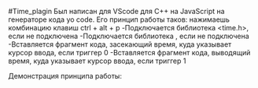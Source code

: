 #Time_plagin
Был написан для VScode для C++ на JavaScript на генераторе кода yo code.
Его принцип работы таков: нажимаешь комбинацию клавиш ctrl + alt + p
-Подключается библиотека <time.h>, если не подключена
-Подключается библиотека <cstdio>, если не подключена
-Вставляется фрагмент кода, засекающий время, куда указывает курсор ввода, если триггер 0
-Вставляется фрагмент кода, выводящий время, куда указывает курсор ввода, если триггер 1

Демонстрация принципа работы:
